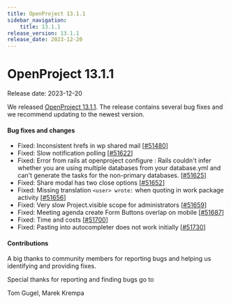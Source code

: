 ```yaml
---
title: OpenProject 13.1.1
sidebar_navigation:
    title: 13.1.1
release_version: 13.1.1
release_date: 2023-12-20
---
```


# OpenProject 13.1.1

Release date: 2023-12-20

We released [OpenProject 13.1.1](https://community.openproject.org/versions/1980).
The release contains several bug fixes and we recommend updating to the newest version.

<!--more-->
#### Bug fixes and changes

- Fixed: Inconsistent hrefs in wp shared mail \[[#51480](https://community.openproject.org/wp/51480)\]
- Fixed: Slow notification polling \[[#51622](https://community.openproject.org/wp/51622)\]
- Fixed: Error from rails at openproject configure : Rails couldn't infer whether you are using multiple databases from your database.yml and can't generate the tasks for the non-primary databases. \[[#51625](https://community.openproject.org/wp/51625)\]
- Fixed: Share modal has two close options \[[#51652](https://community.openproject.org/wp/51652)\]
- Fixed: Missing translation `<user> wrote:` when quoting in work package activity \[[#51656](https://community.openproject.org/wp/51656)\]
- Fixed: Very slow Project.visible scope for administrators \[[#51659](https://community.openproject.org/wp/51659)\]
- Fixed: Meeting agenda create Form Buttons overlap on mobile  \[[#51687](https://community.openproject.org/wp/51687)\]
- Fixed: Time and costs \[[#51700](https://community.openproject.org/wp/51700)\]
- Fixed: Pasting into autocompleter does not work initially \[[#51730](https://community.openproject.org/wp/51730)\]

#### Contributions
A big thanks to community members for reporting bugs and helping us identifying and providing fixes.

Special thanks for reporting and finding bugs go to

Tom Gugel, Marek Krempa
